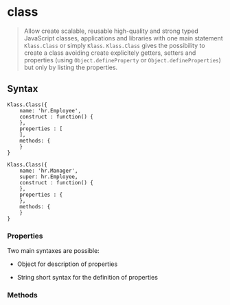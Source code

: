 # class
> Allow create scalable, reusable high-quality and strong typed JavaScript classes, applications and libraries with one main statement `Klass.Class` or simply `Klass`. 
`Klass.Class` gives the possibility to create a class avoiding create explicitely getters, setters and properties (using `Object.defineProperty` or `Object.defineProperties`) but only by listing the properties.

## Syntax

```
Klass.Class({
    name: 'hr.Employee',
    construct : function() {
    },
    properties : [
    ],
    methods: {
    }
}
```

```
Klass.Class({
    name: 'hr.Manager',
    super: hr.Employee,
    construct : function() {
    },
    properties : {
    },
    methods: {
    }
}
```

### Properties

Two main syntaxes are possible: 

  - Object for description of properties
  
  
  
  - String short syntax for the definition of properties

### Methods


